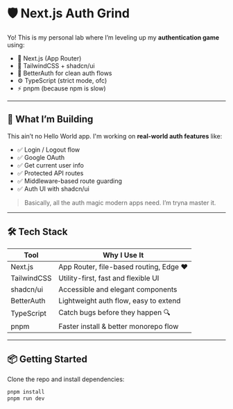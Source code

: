 # 🛡️ Next.js Auth Grind

Yo! This is my personal lab where I’m leveling up my **authentication game** using:

- 🧠 Next.js (App Router)
- 🎨 TailwindCSS + shadcn/ui
- 🔐 BetterAuth for clean auth flows
- ⚙️ TypeScript (strict mode, ofc)
- ⚡ pnpm (because npm is slow)

---

## 🚀 What I’m Building

This ain’t no Hello World app. I'm working on **real-world auth features** like:

- ✅ Login / Logout flow
- ✅ Google OAuth
- ✅ Get current user info
- ✅ Protected API routes
- ✅ Middleware-based route guarding
- ✅ Auth UI with shadcn/ui

> Basically, all the auth magic modern apps need. I’m tryna master it.

---

## 🛠️ Tech Stack

| Tool        | Why I Use It                            |
| ----------- | --------------------------------------- |
| Next.js     | App Router, file-based routing, Edge ❤️ |
| TailwindCSS | Utility-first, fast and flexible UI     |
| shadcn/ui   | Accessible and elegant components       |
| BetterAuth  | Lightweight auth flow, easy to extend   |
| TypeScript  | Catch bugs before they happen 🔍        |
| pnpm        | Faster install & better monorepo flow   |

---

## 📦 Getting Started

Clone the repo and install dependencies:

```bash
pnpm install
pnpm run dev
```
